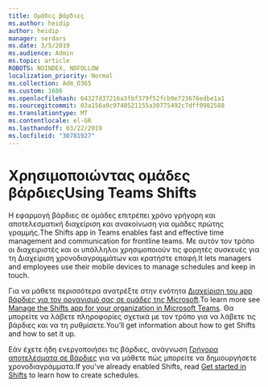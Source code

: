 ```yaml
---
title: Ομάδες βάρδιες
ms.author: heidip
author: heidip
manager: serdars
ms.date: 3/5/2019
ms.audience: Admin
ms.topic: article
ROBOTS: NOINDEX, NOFOLLOW
localization_priority: Normal
ms.collection: Adm_O365
ms.custom: 1686
ms.openlocfilehash: 64327d37216a3fbf379f52fcb9e723676edbe1a1
ms.sourcegitcommit: 03a156a9c9740521155a30775492c7dff0982588
ms.translationtype: MT
ms.contentlocale: el-GR
ms.lasthandoff: 03/22/2019
ms.locfileid: "30781927"
---
```

# <a name="using-teams-shifts"></a><span data-ttu-id="2e865-102">Χρησιμοποιώντας ομάδες βάρδιες</span><span class="sxs-lookup"><span data-stu-id="2e865-102">Using Teams Shifts</span></span>

<span data-ttu-id="2e865-103">Η εφαρμογή βάρδιες σε ομάδες επιτρέπει χρόνο γρήγορη και αποτελεσματική διαχείριση και ανακοίνωση για ομάδες πρώτης γραμμής.</span><span class="sxs-lookup"><span data-stu-id="2e865-103">The Shifts app in Teams enables fast and effective time management and communication for frontline teams.</span></span> <span data-ttu-id="2e865-104">Με αυτόν τον τρόπο οι διαχειριστές και οι υπάλληλοι χρησιμοποιούν τις φορητές συσκευές για τη Διαχείριση χρονοδιαγραμμάτων και κρατήστε επαφή.</span><span class="sxs-lookup"><span data-stu-id="2e865-104">It lets managers and employees use their mobile devices to manage schedules and keep in touch.</span></span>

<span data-ttu-id="2e865-105">Για να μάθετε περισσότερα ανατρέξτε στην ενότητα [Διαχείριση του app βάρδιες για τον οργανισμό σας σε ομάδες της Microsoft](https://docs.microsoft.com/en-us/microsoftteams/manage-the-shifts-app-for-your-organization-in-teams).</span><span class="sxs-lookup"><span data-stu-id="2e865-105">To learn more see [Manage the Shifts app for your organization in Microsoft Teams](https://docs.microsoft.com/en-us/microsoftteams/manage-the-shifts-app-for-your-organization-in-teams).</span></span> <span data-ttu-id="2e865-106">Θα μπορείτε να λάβετε πληροφορίες σχετικά με τον τρόπο για να λάβετε τις βάρδιες και να τη ρυθμίσετε.</span><span class="sxs-lookup"><span data-stu-id="2e865-106">You’ll get information about how to get Shifts and how to set it up.</span></span>

<span data-ttu-id="2e865-107">Εάν έχετε ήδη ενεργοποιήσει τις βάρδιες, ανάγνωση [Γρήγορα αποτελέσματα σε βάρδιες](https://support.office.com/en-us/article/get-started-in-shifts-5f3e30d8-1821-4904-be26-c3cd25a497d6) για να μάθετε πώς μπορείτε να δημιουργήσετε χρονοδιαγράμματα.</span><span class="sxs-lookup"><span data-stu-id="2e865-107">If you've already enabled Shifts, read [Get started in Shifts](https://support.office.com/en-us/article/get-started-in-shifts-5f3e30d8-1821-4904-be26-c3cd25a497d6) to learn how to create schedules.</span></span>

